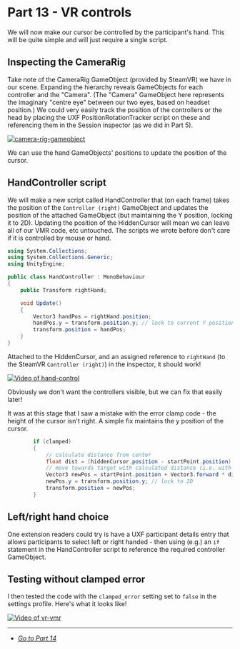 # Part 13 - VR controls

We will now make our cursor be controlled by the participant's hand. This will be quite simple and will just require a single script. 

## Inspecting the CameraRig

Take note of the CameraRig GameObject (provided by SteamVR) we have in our scene. Expanding the hierarchy reveals GameObjects for each controller and the "Camera". (The "Camera" GameObject here represents the imaginary "centre eye" between our two eyes, based on headset position.) We could very easily track the position of the controllers or the head by placing the UXF PositionRotationTracker script on these and referencing them in the Session inspector (as we did in Part 5).

[![camera-rig-gameobject](/uxf-tutorial/images/camera-rig-gameobject.png)](/uxf-tutorial/images/camera-rig-gameobject.png)

We can use the hand GameObjects' positions to update the position of the cursor.

## HandController script

We will make a new script called HandController that (on each frame) takes the position of the `Controller (right)` GameObject and updates the position of the attached GameObject (but maintaining the Y position, locking it to 2D). Updating the position of the HiddenCursor will mean we can leave all of our VMR code, etc untouched. The scripts we wrote before don't care if it is controlled by mouse or hand.

```cs
using System.Collections;
using System.Collections.Generic;
using UnityEngine;

public class HandController : MonoBehaviour
{
    public Transform rightHand;

    void Update()
    {
        Vector3 handPos = rightHand.position;
        handPos.y = transform.position.y; // lock to current Y position
        transform.position = handPos;
    }
}
```

Attached to the HiddenCursor, and an assigned reference to `rightHand` (to the SteamVR `Controller (right)`) in the inspector, it should work!

[![Video of hand-control](/uxf-tutorial/videos/hand-control.png)](/uxf-tutorial/videos/hand-control.mp4)

Obviously we don't want the controllers visible, but we can fix that easily later!

It was at this stage that I saw a mistake with the error clamp code - the height of the cursor isn't right. A simple fix maintains the y position of the cursor.

```cs
        if (clamped)
        {
            // calculate distance from center
            float dist = (hiddenCursor.position - startPoint.position).magnitude;
            // move towards target with calculated distance (i.e. with 0 error)
            Vector3 newPos = startPoint.position + Vector3.forward * dist;
            newPos.y = transform.position.y; // lock to 2D
            transform.position = newPos;
        }
```

## Left/right hand choice

One extension readers could try is have a UXF participant details entry that allows participants to select left or right handed - then using (e.g.) an `if` statement in the HandController script to reference the required controller GameObject.

## Testing without clamped error

I then tested the code with the `clamped_error` setting set to `false` in the settings profile. Here's what it looks like!

[![Video of vr-vmr](/uxf-tutorial/videos/vr-vmr.png)](/uxf-tutorial/videos/vr-vmr.mp4)

---

* [*Go to Part 14*](/uxf-tutorial/part-14)